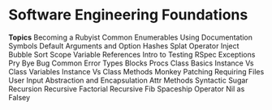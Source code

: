 # Software Engineering Foundations

**Topics**
Becoming a Rubyist
Common Enumerables
Using Documentation
Symbols
Default Arguments and Option Hashes
Splat Operator
Inject
Bubble Sort
Scope
Variable References
Intro to Testing
RSpec
Exceptions
Pry
Bye Bug
Common Error Types
Blocks
Procs
Class Basics
Instance Vs Class Variables
Instance Vs Class Methods
Monkey Patching
Requiring Files
User Input
Abstraction and Encapsulation
Attr Methods
Syntactic Sugar
Recursion
Recursive Factorial
Recursive Fib
Spaceship Operator
Nil as Falsey